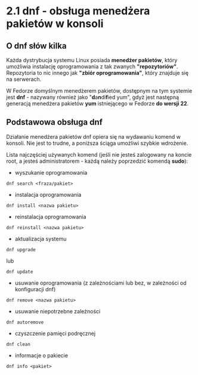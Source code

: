 # 2.1 dnf - obsługa menedżera pakietów w konsoli

## O dnf słów kilka
Każda dystrybucja systemu Linux posiada **menedżer pakietów**, który umożliwia instalację oprogramowania z tak zwanych **"repozytoriów"**.
Repozytoria to nic innego jak **"zbiór oprogramowania"**, który znajduje się na serwerach.

W Fedorze domyślnym menedżerem pakietów, dostępnym na tym systemie jest **dnf** - nazywany również jako "**d**a**n**di**f**ied yum", gdyż jest następną generacją menedżera pakietów **yum** istniejącego w Fedorze **do wersji 22**.

## Podstawowa obsługa dnf
Działanie menedżera pakietów dnf opiera się na wydawaniu komend w konsoli. Nie jest to trudne, a poniższa ściąga umożliwi szybkie wdrożenie.

Lista najczęściej używanych komend (jeśli nie jesteś zalogowany na koncie root, a jesteś administratorem - każdą należy poprzedzić komendą **sudo**):
- wyszukanie oprogramowania
```
dnf search <fraza/pakiet>
```
- instalacja oprogramowania
```
dnf install <nazwa pakietu>
```
- reinstalacja oprogramowania
```
dnf reinstall <nazwa pakietu>
```
- aktualizacja systemu
```
dnf upgrade
``` 
lub
```
dnf update
```
- usuwanie oprogramowania (z zależnościami lub bez, w zależności od konfiguracji dnf)
```
dnf remove <nazwa pakietu>
```
- usuwanie niepotrzebne zależności
```
dnf autoremove
```
- czyszczenie pamięci podręcznej
```
dnf clean
```
- informacje o pakiecie
```
dnf info <pakiet>
```
